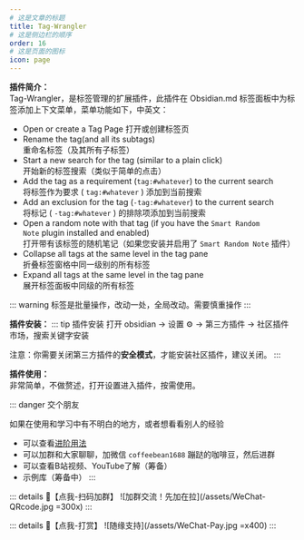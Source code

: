 ```yaml
---
# 这是文章的标题
title: Tag-Wrangler
# 这是侧边栏的顺序
order: 16
# 这是页面的图标
icon: page
---
```

**插件简介：**  
Tag-Wrangler，是标签管理的扩展插件，此插件在 Obsidian.md 标签面板中为标签添加上下文菜单，菜单功能如下，中英文：

-   Open or create a Tag Page
    打开或创建标签页
-   Rename the tag(and all its subtags)  
    重命名标签（及其所有子标签）
-   Start a new search for the tag (similar to a plain click)  
    开始新的标签搜索（类似于简单的点击）
-   Add the tag as a requirement (`tag:#whatever`) to the current search  
    将标签作为要求 ( `tag:#whatever` ) 添加到当前搜索
-   Add an exclusion for the tag (`-tag:#whatever`) to the current search  
    将标记 ( `-tag:#whatever` ) 的排除项添加到当前搜索
-   Open a random note with that tag (if you have the `Smart Random Note` plugin installed and enabled)  
    打开带有该标签的随机笔记（如果您安装并启用了 `Smart Random Note` 插件）
-   Collapse all tags at the same level in the tag pane  
    折叠标签窗格中同一级别的所有标签
-   Expand all tags at the same level in the tag pane  
    展开标签面板中同级的所有标签

::: warning
标签是批量操作，改动一处，全局改动。需要慎重操作
:::

**插件安装：**
::: tip 插件安装
打开 obsidian → 设置 ⚙️ → 第三方插件 → 社区插件市场，搜索关键字安装

注意：你需要关闭第三方插件的**安全模式**，才能安装社区插件，建议关闭。
:::

**插件使用：**  
非常简单，不做赘述，打开设置进入插件，按需使用。

::: danger 交个朋友

如果在使用和学习中有不明白的地方，或者想看看别人的经验
- 可以查看[进阶用法](/zh/advanced)
- 可以加群和大家聊聊，加微信 `coffeebean1688` 蹦跶的咖啡豆，然后进群
- 可以查看B站视频、YouTube了解（筹备）
- 示例库（筹备中）
:::

::: details 🌱【点我-扫码加群】
![加群交流！先加在拉](/assets/WeChat-QRcode.jpg =300x) 
::: 

::: details 🍻【点我-打赏】
![随缘支持](/assets/WeChat-Pay.jpg =x400)
::: 


